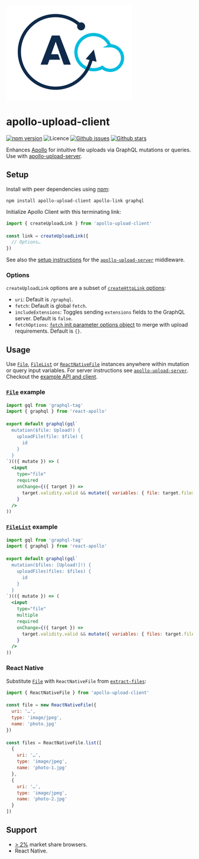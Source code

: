 ![Apollo upload logo](apollo-upload-logo.svg)

# apollo-upload-client

[![npm version](https://img.shields.io/npm/v/apollo-upload-client.svg)](https://npm.im/apollo-upload-client)
![Licence](https://img.shields.io/npm/l/apollo-upload-client.svg)
[![Github issues](https://img.shields.io/github/issues/jaydenseric/apollo-upload-client.svg)](https://github.com/jaydenseric/apollo-upload-client/issues)
[![Github stars](https://img.shields.io/github/stars/jaydenseric/apollo-upload-client.svg)](https://github.com/jaydenseric/apollo-upload-client/stargazers)

Enhances [Apollo](http://apollodata.com) for intuitive file uploads via GraphQL
mutations or queries. Use with
[apollo-upload-server](https://github.com/jaydenseric/apollo-upload-server).

## Setup

Install with peer dependencies using [npm](https://npmjs.com):

```
npm install apollo-upload-client apollo-link graphql
```

Initialize Apollo Client with this terminating link:

```js
import { createUploadLink } from 'apollo-upload-client'

const link = createUploadLink({
  // Options…
})
```

See also the [setup
instructions](https://github.com/jaydenseric/apollo-upload-server#setup) for the
[`apollo-upload-server`](https://github.com/jaydenseric/apollo-upload-server)
middleware.

### Options

`createUploadLink` options are a subset of [`createHttpLink`
options](https://www.apollographql.com/docs/link/links/http.html#Options):

* `uri`: Default is `/graphql`.
* `fetch`: Default is global `fetch`.
* `includeExtensions`: Toggles sending `extensions` fields to the GraphQL
  server. Default is `false`.
* `fetchOptions`: [`fetch` init parameter options
  object](https://developer.mozilla.org/docs/Web/API/WindowOrWorkerGlobalScope/fetch#Parameters)
  to merge with upload requirements. Default is `{}`.

## Usage

Use [`File`](https://developer.mozilla.org/en/docs/Web/API/File),
[`FileList`](https://developer.mozilla.org/en/docs/Web/API/FileList) or
[`ReactNativeFile`](#react-native) instances anywhere within mutation or query
input variables. For server instructions see
[`apollo-upload-server`](https://github.com/jaydenseric/apollo-upload-server).
Checkout the [example API and
client](https://github.com/jaydenseric/apollo-upload-examples).

### [`File`](https://developer.mozilla.org/en/docs/Web/API/File) example

```jsx
import gql from 'graphql-tag'
import { graphql } from 'react-apollo'

export default graphql(gql`
  mutation($file: Upload!) {
    uploadFile(file: $file) {
      id
    }
  }
`)(({ mutate }) => (
  <input
    type="file"
    required
    onChange={({ target }) =>
      target.validity.valid && mutate({ variables: { file: target.files[0] } })
    }
  />
))
```

### [`FileList`](https://developer.mozilla.org/en/docs/Web/API/FileList) example

```jsx
import gql from 'graphql-tag'
import { graphql } from 'react-apollo'

export default graphql(gql`
  mutation($files: [Upload!]!) {
    uploadFiles(files: $files) {
      id
    }
  }
`)(({ mutate }) => (
  <input
    type="file"
    multiple
    required
    onChange={({ target }) =>
      target.validity.valid && mutate({ variables: { files: target.files } })
    }
  />
))
```

### React Native

Substitute [`File`](https://developer.mozilla.org/en/docs/Web/API/File) with
`ReactNativeFile` from
[`extract-files`](https://github.com/jaydenseric/extract-files):

```js
import { ReactNativeFile } from 'apollo-upload-client'

const file = new ReactNativeFile({
  uri: '…',
  type: 'image/jpeg',
  name: 'photo.jpg'
})

const files = ReactNativeFile.list([
  {
    uri: '…',
    type: 'image/jpeg',
    name: 'photo-1.jpg'
  },
  {
    uri: '…',
    type: 'image/jpeg',
    name: 'photo-2.jpg'
  }
])
```

## Support

* [> 2%](http://browserl.ist/?q=%3E+2%25) market share browsers.
* React Native.
